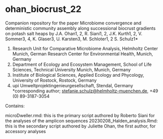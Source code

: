 # ohan_biocrust_22

Companion repository for the paper
Microbiome convergence and deterministic community assembly along successional biocrust gradients on potash salt heaps
by J.A. Ohan1, 2, R. Siani1, 2, J.K. Kurth1, 2, V. Sommer3, 4, K. Glaser3, U. Karsten3, M. Schloter1, 2 S. Schulz1*

1. Research Unit for Comparative Microbiome Analysis, Helmholtz Center Munich, German Research Center for Environmental Health, Munich, Germany
2. Department of Ecology and Ecosystem Management, School of Life Sciences, Technical University Munich, Munich, Germany
3. Institute of Biological Sciences, Applied Ecology and Phycology, University of Rostock, Rostock, Germany 
4. upi Umweltprojektingenieurgesellschaft, Stendal, Germany
*corresponding author; stefanie.schulz@helmholtz-muenchen.de, +49 (0) 89-3187-3054

Contains:

microDweller.rmd: this is the primary script authored by Roberto Siani for the analyses of the amplicon sequences
20230208_Halden_analysis.Rmd: this is the secondary script authored by Juliette Ohan, the first author, for accessory analyses
